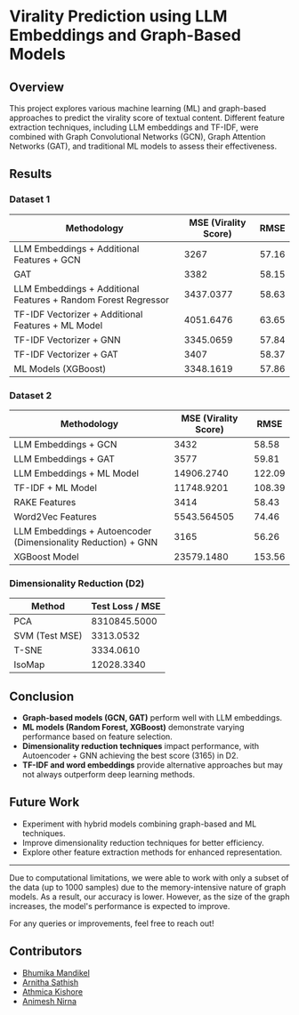 # Virality Prediction using LLM Embeddings and Graph-Based Models

## Overview
This project explores various machine learning (ML) and graph-based approaches to predict the virality score of textual content. Different feature extraction techniques, including LLM embeddings and TF-IDF, were combined with Graph Convolutional Networks (GCN), Graph Attention Networks (GAT), and traditional ML models to assess their effectiveness.

## Results

### Dataset 1
| Methodology | MSE (Virality Score) | RMSE |
|------------|---------------|------|
| LLM Embeddings + Additional Features + GCN | 3267 | 57.16 |
| GAT | 3382 | 58.15 |
| LLM Embeddings + Additional Features + Random Forest Regressor | 3437.0377 | 58.63 |
| TF-IDF Vectorizer + Additional Features + ML Model | 4051.6476 | 63.65 |
| TF-IDF Vectorizer + GNN | 3345.0659 | 57.84 |
| TF-IDF Vectorizer + GAT | 3407 | 58.37 |
| ML Models (XGBoost) | 3348.1619 | 57.86 |

### Dataset 2
| Methodology | MSE (Virality Score) | RMSE |
|------------|---------------|------|
| LLM Embeddings + GCN | 3432 | 58.58 |
| LLM Embeddings + GAT | 3577 | 59.81 |
| LLM Embeddings + ML Model | 14906.2740 | 122.09 |
| TF-IDF + ML Model | 11748.9201 | 108.39 |
| RAKE Features | 3414 | 58.43 |
| Word2Vec Features | 5543.564505 | 74.46 |
| LLM Embeddings + Autoencoder (Dimensionality Reduction) + GNN | 3165 | 56.26 |
| XGBoost Model | 23579.1480 | 153.56 |

### Dimensionality Reduction (D2)
| Method | Test Loss / MSE |
|--------|---------------|
| PCA | 8310845.5000 |
| SVM (Test MSE) | 3313.0532 |
| T-SNE | 3334.0610 |
| IsoMap | 12028.3340 |

## Conclusion
- **Graph-based models (GCN, GAT)** perform well with LLM embeddings.
- **ML models (Random Forest, XGBoost)** demonstrate varying performance based on feature selection.
- **Dimensionality reduction techniques** impact performance, with Autoencoder + GNN achieving the best score (3165) in D2.
- **TF-IDF and word embeddings** provide alternative approaches but may not always outperform deep learning methods.

## Future Work
- Experiment with hybrid models combining graph-based and ML techniques.
- Improve dimensionality reduction techniques for better efficiency.
- Explore other feature extraction methods for enhanced representation.

---
Due to computational limitations, we were able to work with only a subset of the data (up to 1000 samples) due to the memory-intensive nature of graph models. As a result, our accuracy is lower. However, as the size of the graph increases, the model's performance is expected to improve.

For any queries or improvements, feel free to reach out!


## Contributors
- [Bhumika Mandikel](https://github.com/BhumikaMandikel)
- [Arnitha Sathish](https://github.com/arnitha-97)
- [Athmica Kishore](https://github.com/Athmica)
- [Animesh Nirna](https://github.com/maverick0304)


